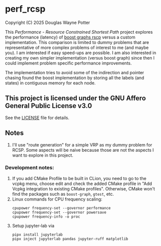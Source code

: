 # perf_rcsp
Copyright (C) 2025 Douglas Wayne Potter

This *Performance - Resource Constrained Shortest Path* project explores the performance (latency)
of [boost graphs rscp](https://www.boost.org/doc/libs/1_88_0/libs/graph/doc/r_c_shortest_paths.html) versus
a custom implementation. This comparison is limited to dummy problems that are representative of more
complex problems of interest to me (and maybe you). I am interested if easy speed-ups are possible.
I am also interested in creating my own simpler implementation (versus boost graph) since then I could
implement problem specific performance improvements.

The implementation tries to avoid some of the indirection and pointer chasing found the boost
implementation by storing all the labels (and states) in contiguous memory for each node.

## This project is licensed under the GNU Affero General Public License v3.0

See the [LICENSE](./LICENSE) file for details.

## Notes

1. I'll use "route generation" for a simple VRP as my dummy problem for RCSP. Some aspects will be naive because those
   are not the aspects I want to explore in this project.


### Development notes:

1. If you add CMake Profile to be built in CLion, you need to go to the vcpkg menu, choose edit and check the added
   CMake profile in "Add Vcpkg integration to existing CMake profiles". Otherwise, CMake won't find the packages
   such as `boost-graph`, `gtest`, etc.
2. Linux commands for CPU frequency scaling:
   ```shell
   cpupower frequency-set --governor performance
   cpupower frequency-set --governor powersave
   cpupower frequency-info -o proc
   ```
3. Setup jupyter-lab via
   ```shell
   pipx install jupyterlab
   pipx inject jupyterlab pandas jupyter-ruff matplotlib
   ```
